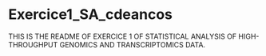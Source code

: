 # Exercice1_SA_cdeancos

THIS IS THE README OF EXERCICE 1 OF STATISTICAL ANALYSIS OF HIGH-THROUGHPUT GENOMICS AND TRANSCRIPTOMICS DATA.
